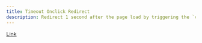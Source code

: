 ```yaml
---
title: Timeout Onclick Redirect
description: Redirect 1 second after the page load by triggering the `click` event on a link.
---
```


<a href="https://www.google.com?onclick" id="anchor">Link</a>

<script>
	setTimeout( function() {
		document.getElementById('anchor').click();
	}, 1000 );
</script>
